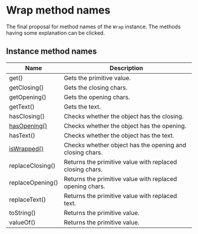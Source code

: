 # Wrap method names

The final proposal for method names of the `Wrap` instance. The methods having some explanation can be clicked.

## Instance method names

| Name                          | Description                                              |
| ----------------------------- | -------------------------------------------------------- |
| get()                         | Gets the primitive value.                                |
| getClosing()                  | Gets the closing chars.                                  |
| getOpening()                  | Gets the opening chars.                                  |
| getText()                     | Gets the text.                                           |
| hasClosing()                  | Checks whether the object has the closing.               |
| [hasOpening()](hasopening.md) | Checks whether the object has the opening.               |
| hasText()                     | Checks whether the object has the text.                  |
| [isWrapped()](iswrapped.md)   | Checks whether object has the opening and closing chars. |
| replaceClosing()              | Returns the primitive value with replaced closing chars. |
| replaceOpening()              | Returns the primitive value with replaced opening chars. |
| replaceText()                 | Returns the primitive value with replaced text.          |
| toString()                    | Returns the primitive value.                             |
| valueOf()                     | Returns the primitive value.                             |
